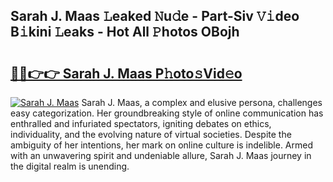 ## Sarah J. Maas 𝙻eaked 𝙽u𝚍e - Part-Siv 𝚅𝚒deo B𝚒kini 𝙻eaks - Hot All 𝙿hotos OBojh

# <h2><a href="http://ld0anu6.urlbe.top/?page=Sarah+J.+Maas">🔗🔗👉👉 Sarah J. Maas P𝚑oto𝚜Vid𝚎o</a></h2>

[![Sarah J. Maas](https://i.imgur.com/eBuTRDB.gif)](http://ld0anu6.urlbe.top/?page=Sarah+J.+Maas)
Sarah J. Maas, a complex and elusive persona, challenges easy categorization. Her groundbreaking style of online communication has enthralled and infuriated spectators, igniting debates on ethics, individuality, and the evolving nature of virtual societies. Despite the ambiguity of her intentions, her mark on online culture is indelible. Armed with an unwavering spirit and undeniable allure, Sarah J. Maas journey in the digital realm is unending.
